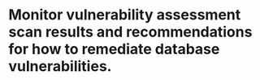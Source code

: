# Monitor vulnerability assessment scan results and recommendations for how to remediate database vulnerabilities.
